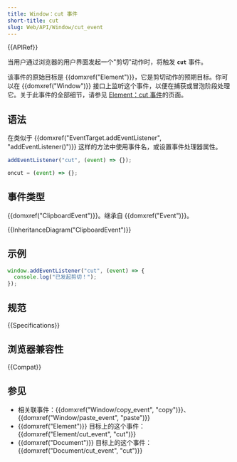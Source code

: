 ```yaml
---
title: Window：cut 事件
short-title: cut
slug: Web/API/Window/cut_event
---
```


{{APIRef}}

当用户通过浏览器的用户界面发起一个"剪切"动作时，将触发 **`cut`** 事件。

该事件的原始目标是 {{domxref("Element")}}，它是剪切动作的预期目标。你可以在 {{domxref("Window")}} 接口上监听这个事件，以便在捕获或冒泡阶段处理它。关于此事件的全部细节，请参见 [Element：cut 事件](/zh-CN/docs/Web/API/Element/cut_event)的页面。

## 语法

在类似于 {{domxref("EventTarget.addEventListener", "addEventListener()")}} 这样的方法中使用事件名，或设置事件处理器属性。

```js
addEventListener("cut", (event) => {});

oncut = (event) => {};
```

## 事件类型

{{domxref("ClipboardEvent")}}。继承自 {{domxref("Event")}}。

{{InheritanceDiagram("ClipboardEvent")}}

## 示例

```js
window.addEventListener("cut", (event) => {
  console.log("已发起剪切！");
});
```

## 规范

{{Specifications}}

## 浏览器兼容性

{{Compat}}

## 参见

- 相关联事件：{{domxref("Window/copy_event", "copy")}}、{{domxref("Window/paste_event", "paste")}}
- {{domxref("Element")}} 目标上的这个事件：{{domxref("Element/cut_event", "cut")}}
- {{domxref("Document")}} 目标上的这个事件：{{domxref("Document/cut_event", "cut")}}
